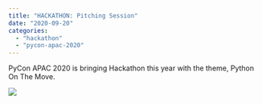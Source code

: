 ```yaml
---
title: "HACKATHON: Pitching Session"
date: "2020-09-20"
categories: 
  - "hackathon"
  - "pycon-apac-2020"
---
```


PyCon APAC 2020 is bringing Hackathon this year with the theme, Python On The Move.

![](https://pyconmy.files.wordpress.com/2020/09/20th-1630-hackathon-pitching.png?w=1024)
